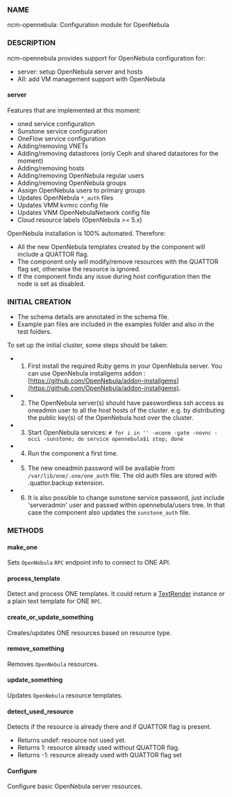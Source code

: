 
### NAME

ncm-opennebula: Configuration module for OpenNebula

### DESCRIPTION

ncm-opennebula provides support for OpenNebula configuration for:

- server: setup OpenNebula server and hosts
- AII: add VM management support with OpenNebula

#### server

Features that are implemented at this moment:

- oned service configuration
- Sunstone service configuration
- OneFlow service configuration
- Adding/removing VNETs
- Adding/removing datastores (only Ceph and shared datastores for the moment)
- Adding/removing hosts
- Adding/removing OpenNebula regular users
- Adding/removing OpenNebula groups
- Assign OpenNebula users to primary groups
- Updates OpenNebula `*_auth` files
- Updates VMM kvmrc config file
- Updates VNM OpenNebulaNetwork config file
- Cloud resource labels (OpenNebula >= 5.x)

OpenNebula installation is 100% automated. Therefore:

- All the new OpenNebula templates created by the component will include a QUATTOR flag.
- The component only will modify/remove resources with the QUATTOR flag set, otherwise the resource is ignored.
- If the component finds any issue during host configuration then the node is set as disabled.

### INITIAL CREATION

- The schema details are annotated in the schema file.
- Example pan files are included in the examples folder and also in the test folders.

To set up the initial cluster, some steps should be taken:

- 1. First install the required Ruby gems in your OpenNebula server.
You can use OpenNebula installgems addon : [https://github.com/OpenNebula/addon-installgems](https://github.com/OpenNebula/addon-installgems).
- 2. The OpenNebula server(s) should have passwordless ssh access as oneadmin user to all the host hosts of the cluster.
 e.g. by distributing the public key(s) of the OpenNebula host over the cluster.
- 3. Start OpenNebula services: `# for i in '' -econe -gate -novnc -occi -sunstone; do service opennebula$i stop; done`
- 4. Run the component a first time.
- 5. The new oneadmin password will be available from `/var/lib/one/.one/one_auth` file.
The old auth files are stored with .quattor.backup extension.
- 6. It is also possible to change sunstone service password, just include
'serveradmin' user and passwd within opennebula/users tree.
In that case the component also updates the `sunstone_auth` file.

### METHODS

#### make\_one

Sets `OpenNebula` `RPC` endpoint info to connect to ONE API.

#### process\_template

Detect and process ONE templates.
It could return a [TextRender](../CAF/TextRender.md) instance or a plain text template for ONE `RPC`.

#### create\_or\_update\_something

Creates/updates ONE resources based on resource type.

#### remove\_something

Removes `OpenNebula` resources.

#### update\_something

Updates `OpenNebula` resource templates.

#### detect\_used\_resource

Detects if the resource is already there and if QUATTOR flag is present.

- Returns undef: resource not used yet.
- Returns 1: resource already used without QUATTOR flag.
- Returns -1: resource already used with QUATTOR flag set

#### Configure

Configure basic OpenNebula server resources.
